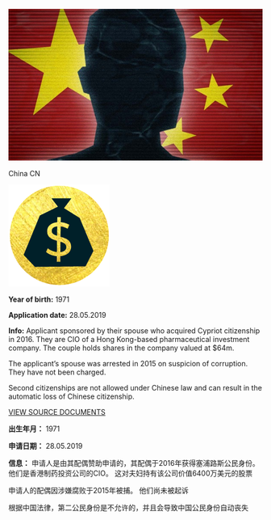 ![AnonChina.jpg](AnonChina.jpg)

China CN

![hnw](../../icons/icon-hnw.png)  

**Year of birth:** 1971

**Application date:** 28.05.2019

**Info:** Applicant sponsored by their spouse who acquired Cypriot citizenship in 2016. They are CIO of a Hong Kong-based pharmaceutical investment company. The couple holds shares in the company valued at $64m.

The applicant’s spouse was arrested in 2015 on suspicion of corruption. They have not been charged.

Second citizenships are not allowed under Chinese law and can result in the automatic loss of Chinese citizenship. 

[VIEW SOURCE DOCUMENTS](X-ZH-28.pdf)

**出生年月：** 1971

**申请日期：** 28.05.2019

**信息：** 申请人是由其配偶赞助申请的，其配偶于2016年获得塞浦路斯公民身份。他们是香港制药投资公司的CIO。 这对夫妇持有该公司价值6400万美元的股票

申请人的配偶因涉嫌腐败于2015年被捕。 他们尚未被起诉

根据中国法律，第二公民身份是不允许的，并且会导致中国公民身份自动丧失